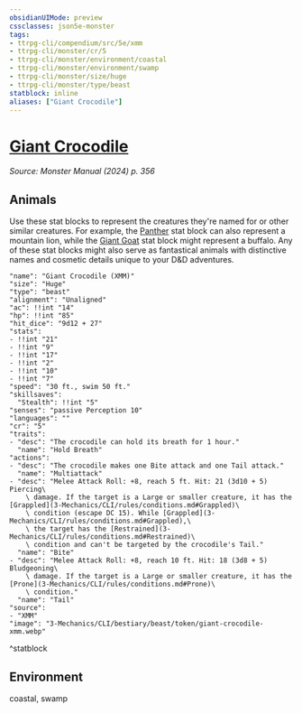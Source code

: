```yaml
---
obsidianUIMode: preview
cssclasses: json5e-monster
tags:
- ttrpg-cli/compendium/src/5e/xmm
- ttrpg-cli/monster/cr/5
- ttrpg-cli/monster/environment/coastal
- ttrpg-cli/monster/environment/swamp
- ttrpg-cli/monster/size/huge
- ttrpg-cli/monster/type/beast
statblock: inline
aliases: ["Giant Crocodile"]
---
```

# [Giant Crocodile](3-Mechanics\CLI\bestiary\beast/giant-crocodile-xmm.md)
*Source: Monster Manual (2024) p. 356*  

## Animals

Use these stat blocks to represent the creatures they're named for or other similar creatures. For example, the [Panther](3-Mechanics/CLI/bestiary/beast/panther-xmm.md) stat block can also represent a mountain lion, while the [Giant Goat](3-Mechanics/CLI/bestiary/beast/giant-goat-xmm.md) stat block might represent a buffalo. Any of these stat blocks might also serve as fantastical animals with distinctive names and cosmetic details unique to your D&D adventures.

```statblock
"name": "Giant Crocodile (XMM)"
"size": "Huge"
"type": "beast"
"alignment": "Unaligned"
"ac": !!int "14"
"hp": !!int "85"
"hit_dice": "9d12 + 27"
"stats":
- !!int "21"
- !!int "9"
- !!int "17"
- !!int "2"
- !!int "10"
- !!int "7"
"speed": "30 ft., swim 50 ft."
"skillsaves":
  "Stealth": !!int "5"
"senses": "passive Perception 10"
"languages": ""
"cr": "5"
"traits":
- "desc": "The crocodile can hold its breath for 1 hour."
  "name": "Hold Breath"
"actions":
- "desc": "The crocodile makes one Bite attack and one Tail attack."
  "name": "Multiattack"
- "desc": "Melee Attack Roll: +8, reach 5 ft. Hit: 21 (3d10 + 5) Piercing\
    \ damage. If the target is a Large or smaller creature, it has the [Grappled](3-Mechanics/CLI/rules/conditions.md#Grappled)\
    \ condition (escape DC 15). While [Grappled](3-Mechanics/CLI/rules/conditions.md#Grappled),\
    \ the target has the [Restrained](3-Mechanics/CLI/rules/conditions.md#Restrained)\
    \ condition and can't be targeted by the crocodile's Tail."
  "name": "Bite"
- "desc": "Melee Attack Roll: +8, reach 10 ft. Hit: 18 (3d8 + 5) Bludgeoning\
    \ damage. If the target is a Large or smaller creature, it has the [Prone](3-Mechanics/CLI/rules/conditions.md#Prone)\
    \ condition."
  "name": "Tail"
"source":
- "XMM"
"image": "3-Mechanics/CLI/bestiary/beast/token/giant-crocodile-xmm.webp"
```
^statblock

## Environment

coastal, swamp